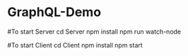 # GraphQL-Demo

#To start Server
cd Server
npm install
npm run watch-node

#To start Client
cd Client
npm install
npm start

